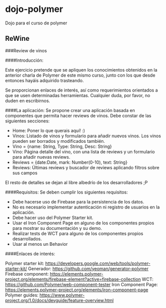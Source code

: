 # dojo-polymer
Dojo para el curso de polymer


## ReWine
###Review de vinos

####Introducción:

Este ejercicio pretende que se apliquen los conocimientos obtenidos en la anterior charla de Polymer de este mismo curso, junto con los que desde entonces hayáis adquirido trasteando.

Se proporcionan enlaces de interés, así como requerimientos orientados a que se usen determinadas herramientas.
Cualquier duda, por favor, no duden en escribirnos.

####La aplicación:
Se propone crear una aplicación basada en componentes que permita hacer reviews de vinos. Debe constar de las siguientes secciones:
  - Home: Poner lo que querais aquí! :)
  - Vinos: Listado de vinos y formulario para añadir nuevos vinos. Los vinos pueden ser borrados y modificados     también.
  - Vino = {name: String, Type: String, Desc: String}
  - Vino: Página detalle del vino, con una lista de reviews y un formulario para añadir nuevas reviews.
  - Reviews = {date:Date, mark: Number(0-10), text: String}
  - Reviews: Últimas reviews y buscador de reviews aplicando filtros sobre sus campos

El resto de detalles se dejan al libre albedrío de los desarrolladores ;P

####Requisitos:
Se deben cumplir los siguientes requisitos:
  - Debe hacerse uso de Firebase para la persistencia de los datos.
  - No es necesario implementar autenticación ni registro de usuarios en la aplicación.
  - Debe hacer uso del Polymer Starter kit.
  - Usar el Iron Component Page en alguno de los componentes propios para mostrar su documentación y su demo.
  - Realizar tests de WCT para alguno de los componentes propios desarrollados.
  - Usar al menos un Behavior

####Enlaces de interés:

Polymer starter kit: https://developers.google.com/web/tools/polymer-starter-kit/
Generador: https://github.com/yeoman/generator-polymer
Firebase component: https://elements.polymer-project.org/elements/firebase-element?active=firebase-collection
WCT: https://github.com/Polymer/web-component-tester
Iron Component Page: https://elements.polymer-project.org/elements/iron-component-page
Polymer guides: https://www.polymer-project.org/1.0/docs/devguide/feature-overview.html
